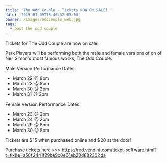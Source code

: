 ```yaml
---
title: 'The Odd Couple - Tickets NOW ON SALE! '
date: '2019-01-09T16:46:32-05:00'
banner: /images/oddcouple_web.jpg
tags:
  - post the odd couple
---
```

Tickets for The Odd Couple are now on sale! 

Park Players will be performing both the male and female versions of on of Neil Simon's most famous works, The Odd Couple. 

Male Version Performance Dates: 

* March 22 @ 8pm
* March 23 @ 8pm
* March 30 @ 2pm
* March 31 @ 2pm

Female Version Performance Dates:

* March 23 @ 2pm
* March 24 @ 2pm
* March 29 @ 8pm
* March 30 @ 8pm



Tickets are $15 when purchased online and $20 at the door! 

Purchase tickets here >>> <https://red.vendini.com/ticket-software.html?t=tix&e=a58f2441f29be9c8e61eb20d882302da>

